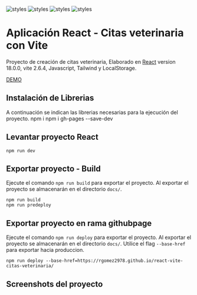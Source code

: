![styles](https://img.shields.io/badge/React-20232A?style=for-the-badge&logo=react&logoColor=61DAFB)
![styles](https://img.shields.io/badge/JavaScript-F7DF1E?style=for-the-badge&logo=javascript&logoColor=black)
![styles](https://img.shields.io/badge/Tailwind_CSS-38B2AC?style=for-the-badge&logo=tailwind-css&logoColor=white)
![styles](https://img.shields.io/badge/Localstorage-gray?style=for-the-badge)

# Aplicación React - Citas veterinaria con Vite
Proyecto de creación de citas veterinaria, Elaborado en [React](https://github.com/facebook/create-react-app) version 18.0.0, vite 2.6.4,  Javascript, Tailwind y LocalStorage.

[DEMO](https://rgomez2978.github.io/react-vite-citas-veterinaria/)


## Instalación de Librerias
A continuación se indican las librerias necesarias para la ejecución del proyecto.
      npm i
      npm i gh-pages --save-dev

## Levantar proyecto React
    npm run dev

## Exportar proyecto - Build
Ejecute el comando `npm run build` para exportar el proyecto. Al exportar el proyecto se almacenarán en el directorio `docs/`. 

    npm run build
    npm run predeploy


## Exportar proyecto en rama githubpage

Ejecute el comando `npm run deploy` para exportar el proyecto. Al exportar el proyecto se almacenarán en el directorio `docs/`. Utilice el flag `--base-href` para exportar hacia produccion.

    npm run deploy --base-href=https://rgomez2978.github.io/react-vite-citas-veterinaria/


## Screenshots del proyecto
